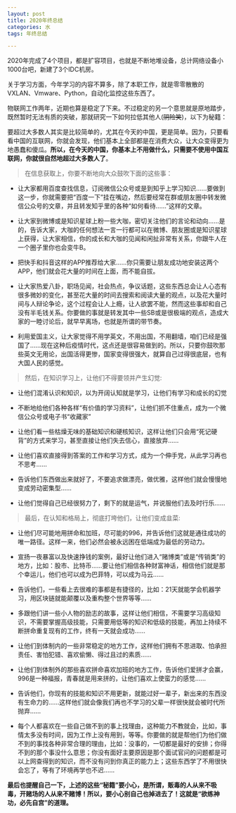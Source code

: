```yaml
---
layout: post
title: 2020年终总结
categories: 水
tags: 年终总结

---
```


2020年完成了4个项目，都是扩容项目，也就是不断地堆设备，总计网络设备小1000台吧，新建了3个IDC机房。


关于学习方面，今年学习的内容不算多，除了本职工作，就是零零散散的VXLAN、Vmware、Python，自动化监控这些东西了。  

物联网工作两年，近期也算是稳定了下来。不过稳定的另一个意思就是原地踏步，既然暂时无法有质的突破，那就研究一下如何拉低其他人(~~阴险笑~~)，以下为秘籍：


要超过大多数人其实是比较简单的，尤其在今天的中国，更是简单。因为，只要看看中国的互联网，你就会发现，他们基本上全部都是在消费大众，让大众变得更为地愚蠢和傻瓜。**所以，在今天的中国，你基本上不用做什么，只需要不使用中国互联网，你就很自然地超过大多数人了**。


> 在信息获取上，你要不断地向大众鼓吹下面的这些事：

- 让大家都用百度查找信息，订阅微信公众号或是到知乎上学习知识……要做到这一步，你就需要把“百度一下”挂在嘴边，然后要经常在群或朋友圈中转发微信公众号的文章，并且转发知乎里的各种“如何看待……”这样的文章。

- 让大家到微博或是知识星球上粉一些大咖，密切关注他们的言论和动向……是的，告诉大家，大咖的任何想法一言一行都可以在微博、朋友圈或是知识星球上获得，让大家相信，你的成长和大咖的见闻和闲扯非常有关系，你跟牛人在一个圈子里你也会变牛B。

- 把快手和抖音这样的APP推荐给大家……你只需要让朋友成功地安装这两个APP，他们就会花大量的时间在上面，而不能自拔。

- 让大家热爱八卦，职场见闻，社会热点，争议话题，这些东西总会让人心态有很多微妙的变化，甚至花大量的时间去搜索和阅读大量的观点，以及花大量时间与人辩论争论，这个过程会让人上瘾，让人欲罢不能，然而这些事却和自己没有半毛钱关系。你要做的事就是转发其中一些SB或是很极端的观点，造成大家的一睦讨论后，就早早离场，也就是所谓的带节奏。

- 利用爱国主义，让大家觉得不用学英文，不用出国，不用翻墙，咱们已经是强国了……现在这种后疫情时代，这点还是很容易做到的。所以，只要你鼓吹那些英文无用论，出国活得更惨，国家变得很强大，就算自己过得很底层，也有大国人民的感觉。

> 然后，在知识学习上，让他们不得要领并产生幻觉:

- 让他们混淆认识和知识，以为开阔认知就是学习，让他们有学习和成长的幻觉

- 不断地给他们各种各样“有价值的学习资料”，让他们抓不住重点，成为一个微信公众号或电子书“收藏家”

- 让他们看一些枯燥无味的基础知识和硬核知识，这样让他们只会用“死记硬背”的方式来学习，甚至直接让他们失去信心，直接放弃……

- 让他们喜欢直接得到答案的工作和学习方式，成为一个伸手党，从此学习再也不思考……

- 告诉他们东西做出来就好了，不要追求做漂亮，做优雅，这样他们就会慢慢地变成劳动密集型……

- 让他们觉得自己已经很努力了，剩下的就是运气，并说服他们去及时行乐……

> 最后，在认知和格局上，彻底打垮他们，让他们变成韭菜:

- 让他们尽可能地用拼命和加班，尽可能的996，并告诉他们这就是通往成功的唯一路径。这样一来，他们必然会被永远困在低端成为最低的劳动力。

- 宣扬一夜暴富以及快速挣钱的案例，最好让他们进入“赌博类”或是“传销类”的地方，比如：股市、比特币……要让他们相信各种财富神话，相信他们就是那个幸运儿，他们也可以成为巴菲特，可以成为马云……

- 告诉他们，一些看上去很难的事都是有捷径的，比如：21天就能学会机器学习，用区块链就能颠覆以及重构整个世界等等……

- 多跟他们讲一些小人物的励志的故事，这样让他们相信，不需要学习高级知识，不需要掌握高级技能，只需要用低等的知识和低级的技能，再加上持续不断拼命重复现有的工作，终有一天就会成功……

- 让他们到体制内的一些非常稳定的地方工作，这样他们拥有不思进取、怕承担责任、害怕犯错、喜欢偷懒、得过且过的素质……

- 让他们到体制外的那些喜欢拼命喜欢加班的地方工作，告诉他们爱拼才会赢，996是一种福报，青春就是用来拼的，让他们喜欢上使蛮力的感觉……

- 告诉他们，你现有的技能和知识不用更新，就能过好一辈子，新出来的东西没有生命力的……这样他们就会像我们再也不学习的父辈一样很快就会被时代所抛弃……

- 每个人都喜欢在一些自己做不到的事上找理由，这种能力不教就会，比如，事情太多没有时间，因为工作上没有用到，等等。你要做的就是帮他们为他们做不到的事找各种非常合理的理由，比如：没事的，一切都是最好的安排；你得不到的那个事没什么意思；你没有面好主要原因是那个面试官问的问题都是可以上网查得到的知识，而不没有问到你真正的能力上；这些东西学了不用很快会忘了，等有了环境再学也不迟……


**最后也提醒自己一下，上述的这些“秘籍”要小心，是所谓，贩毒的人从来不吸毒，开赌场的人从来不赌博！所以，要小心别自己也掉进去了！这就是“欲练神功，必先自宫”的道理。**